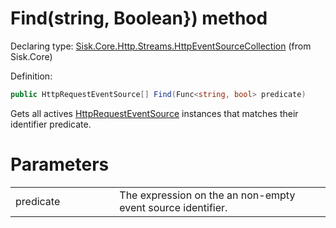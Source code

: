 <!--

Copyrights 2023 Sisk Framework - CypherPotato
Published under MIT license

!!! DO NOT EDIT THIS FILE !!!
This file was generated by a tool in the Sisk package. To edit the information in this documentation,
edit the XML documentation present in the Sisk source code.

-->


# Find(string, Boolean}) method

Declaring type: [Sisk.Core.Http.Streams.HttpEventSourceCollection](/read?q=/contents/spec/Sisk.Core.Http.Streams.HttpEventSourceCollection.md) (from Sisk.Core)


Definition:

```cs
public HttpRequestEventSource[] Find(Func<string, bool> predicate)
```

Gets all actives <a href="/read?q=/contents/spec/Sisk.Core.Http.Streams.HttpRequestEventSource.md">HttpRequestEventSource</a> instances that matches their identifier predicate.


# Parameters

<table>
    <tbody>
<tr>
    <td width="33%">predicate</td>
    <td>The expression on the an non-empty event source identifier.</td>
</tr>
    </tbody>
</table>
